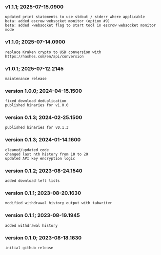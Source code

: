 ### v1.1.1; 2025-07-15.0900
```
updated print statements to use stdout / stderr where applicable
beta: added escrow websocket monitor (option #9)
beta: added -websocket flag to start tool in escrow websocket monitor mode
```
### v1.1.0; 2025-07-14.0900
```
replace Kraken crypto to USD conversion with https://hashes.com/en/api/conversion
```
### v1.0.1; 2025-07-12.2145
```
maintenance release
```
### version 1.0.0; 2024-04-15.1500
```
fixed download deduplication
published binaries for v1.0.0
```
### version 0.1.3; 2024-02-25.1500
```
published binaries for v0.1.3
```
### version 0.1.3; 2024-01-14.1600
```
cleaned/updated code
changed last nth history from 10 to 20
updated API key encryption logic
```
### version 0.1.2; 2023-08-24.1540
```
added download left lists
```
### version 0.1.1; 2023-08-20.1630
```
modified withdrawal history output with tabwriter
```
### version 0.1.1; 2023-08-19.1945
```
added withdrawal history
```
### version 0.1.0; 2023-08-18.1630
```
initial github release
```
